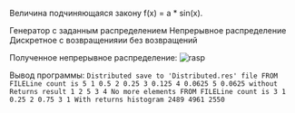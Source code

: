 Величина подчиняющаяся закону f(x) = a * sin(x).

Генератор с заданным распределением
    Непрерывное распределение
    Дискретное
        с возвращенияии
        без возвращений

Полученное непрерывное распределение:
![rasp](path "https://github.com/bobro-krab/modeling/blob/master/lab1/example_graph.png")

Вывод программы:
`
Distributed save to 'Distributed.res' file
FROM FILELine count is 5
1 0.5
2 0.25
3 0.125
4 0.0625
5 0.0625
without Returns result
1
2
5
3
4
No more elements
FROM FILELine count is 3
1 0.25
2 0.75
3 1
With returns histogram
2489
4961
2550
`
